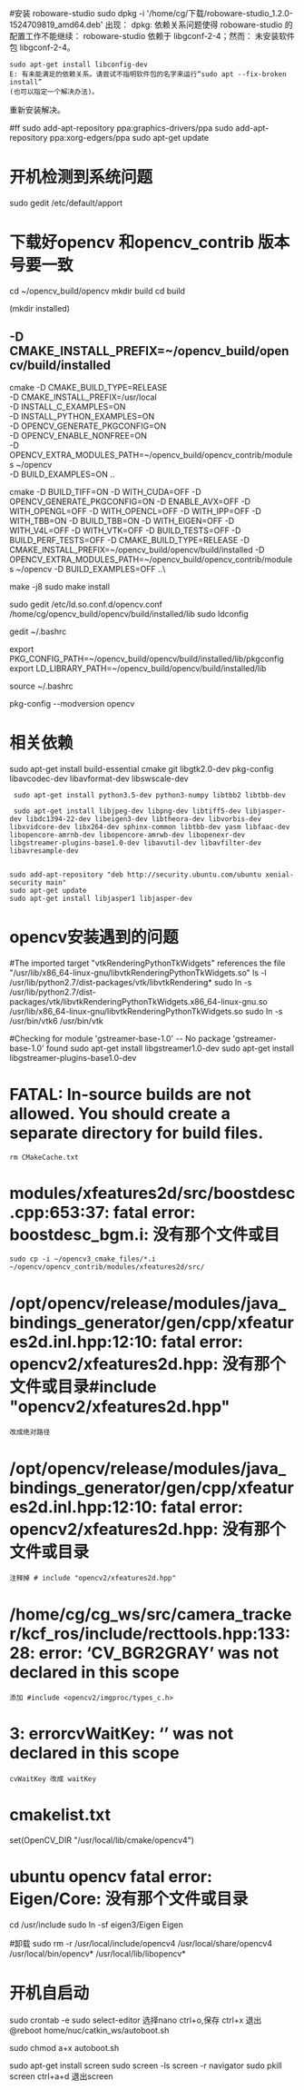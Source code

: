 #安装 roboware-studio
	sudo dpkg -i '/home/cg/下载/roboware-studio_1.2.0-1524709819_amd64.deb' 
	出现：
	dpkg: 依赖关系问题使得 roboware-studio 的配置工作不能继续：
	 roboware-studio 依赖于 libgconf-2-4；然而：
	  未安装软件包 libgconf-2-4。

	sudo apt-get install libconfig-dev
	E: 有未能满足的依赖关系。请尝试不指明软件包的名字来运行“sudo apt --fix-broken install”
	(也可以指定一个解决办法)。
重新安装解决。


#ff
sudo add-apt-repository ppa:graphics-drivers/ppa
sudo add-apt-repository ppa:xorg-edgers/ppa
sudo apt-get update


# 开机检测到系统问题

sudo gedit /etc/default/apport


# 下载好opencv 和opencv_contrib 版本号要一致
cd ~/opencv_build/opencv
mkdir build
cd build


(mkdir installed)



##  -D CMAKE_INSTALL_PREFIX=~/opencv_build/opencv/build/installed


cmake -D CMAKE_BUILD_TYPE=RELEASE \
    -D CMAKE_INSTALL_PREFIX=/usr/local \
    -D INSTALL_C_EXAMPLES=ON \
    -D INSTALL_PYTHON_EXAMPLES=ON \
    -D OPENCV_GENERATE_PKGCONFIG=ON \
    -D OPENCV_ENABLE_NONFREE=ON\
    -D OPENCV_EXTRA_MODULES_PATH=~/opencv_build/opencv_contrib/modules ~/opencv\
    -D BUILD_EXAMPLES=ON ..




cmake -D BUILD_TIFF=ON -D WITH_CUDA=OFF -D OPENCV_GENERATE_PKGCONFIG=ON -D ENABLE_AVX=OFF -D WITH_OPENGL=OFF -D WITH_OPENCL=OFF -D WITH_IPP=OFF -D WITH_TBB=ON -D BUILD_TBB=ON -D WITH_EIGEN=OFF -D WITH_V4L=OFF -D WITH_VTK=OFF -D BUILD_TESTS=OFF -D BUILD_PERF_TESTS=OFF -D CMAKE_BUILD_TYPE=RELEASE -D CMAKE_INSTALL_PREFIX=~/opencv_build/opencv/build/installed -D OPENCV_EXTRA_MODULES_PATH=~/opencv_build/opencv_contrib/modules ~/opencv -D BUILD_EXAMPLES=OFF ..\

make -j8
sudo make install

sudo gedit /etc/ld.so.conf.d/opencv.conf 
/home/cg/opencv_build/opencv/build/installed/lib
sudo ldconfig

gedit ~/.bashrc

export PKG_CONFIG_PATH=~/opencv_build/opencv/build/installed/lib/pkgconfig
export LD_LIBRARY_PATH=~/opencv_build/opencv/build/installed/lib

source ~/.bashrc 

pkg-config --modversion opencv
# 相关依赖
sudo apt-get install build-essential cmake git libgtk2.0-dev pkg-config libavcodec-dev libavformat-dev libswscale-dev

	 sudo apt-get install python3.5-dev python3-numpy libtbb2 libtbb-dev

	 sudo apt-get install libjpeg-dev libpng-dev libtiff5-dev libjasper-dev libdc1394-22-dev libeigen3-dev libtheora-dev libvorbis-dev libxvidcore-dev libx264-dev sphinx-common libtbb-dev yasm libfaac-dev libopencore-amrnb-dev libopencore-amrwb-dev libopenexr-dev libgstreamer-plugins-base1.0-dev libavutil-dev libavfilter-dev libavresample-dev


	sudo add-apt-repository "deb http://security.ubuntu.com/ubuntu xenial-security main"
	sudo apt-get update
	sudo apt-get install libjasper1 libjasper-dev

# opencv安装遇到的问题
#The imported target "vtkRenderingPythonTkWidgets" references the file "/usr/lib/x86_64-linux-gnu/libvtkRenderingPythonTkWidgets.so"
	ls -l  /usr/lib/python2.7/dist-packages/vtk/libvtkRendering*
	sudo ln -s /usr/lib/python2.7/dist-packages/vtk/libvtkRenderingPythonTkWidgets.x86_64-linux-gnu.so /usr/lib/x86_64-linux-gnu/libvtkRenderingPythonTkWidgets.so
	sudo  ln -s /usr/bin/vtk6 /usr/bin/vtk

#Checking for module 'gstreamer-base-1.0' --   No package 'gstreamer-base-1.0' found
	sudo apt-get install libgstreamer1.0-dev
	sudo apt-get install libgstreamer-plugins-base1.0-dev
#  FATAL: In-source builds are not allowed.  You should create a separate directory for build files.
	rm CMakeCache.txt
# modules/xfeatures2d/src/boostdesc.cpp:653:37: fatal error: boostdesc_bgm.i: 没有那个文件或目
	sudo cp -i ~/opencv3_cmake_files/*.i ~/opencv/opencv_contrib/modules/xfeatures2d/src/
# /opt/opencv/release/modules/java_bindings_generator/gen/cpp/xfeatures2d.inl.hpp:12:10: fatal error: opencv2/xfeatures2d.hpp: 没有那个文件或目录#include "opencv2/xfeatures2d.hpp"
	改成绝对路径

# /opt/opencv/release/modules/java_bindings_generator/gen/cpp/xfeatures2d.inl.hpp:12:10: fatal error: opencv2/xfeatures2d.hpp: 没有那个文件或目录
	注释掉 # include "opencv2/xfeatures2d.hpp"

#  /home/cg/cg_ws/src/camera_tracker/kcf_ros/include/recttools.hpp:133:28: error: ‘CV_BGR2GRAY’ was not declared in this scope

	添加 #include <opencv2/imgproc/types_c.h>  

# 3: errorcvWaitKey: ‘’ was not declared in this scope
 	cvWaitKey 改成 waitKey
# cmakelist.txt
set(OpenCV_DIR "/usr/local/lib/cmake/opencv4")
# ubuntu opencv fatal error: Eigen/Core: 没有那个文件或目录
cd /usr/include
sudo ln -sf eigen3/Eigen Eigen


#卸载
sudo rm -r /usr/local/include/opencv4  /usr/local/share/opencv4  /usr/local/bin/opencv* /usr/local/lib/libopencv*



# 开机自启动
sudo crontab -e
sudo select-editor 
选择nano
ctrl+o,保存
ctrl+x 退出
@reboot home/nuc/catkin_ws/autoboot.sh

sudo chmod a+x autoboot.sh


sudo apt-get install screen
sudo screen -ls
screen -r navigator
sudo pkill screen
ctrl+a+d 退出screen




